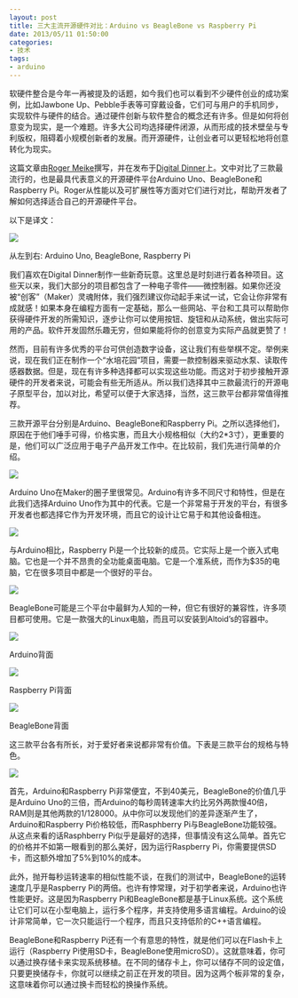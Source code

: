 ```yaml
---
layout: post
title: 三大主流开源硬件对比：Arduino vs BeagleBone vs Raspberry Pi
date: 2013/05/11 01:50:00
categories: 
- 技术
tags: 
- arduino
---
```


软硬件整合是今年一再被提及的话题，如今我们也可以看到不少硬件创业的成功案例，比如Jawbone Up、Pebble手表等可穿戴设备，它们可与用户的手机同步，实现软件与硬件的结合。通过硬件创新与软件整合的概念还有许多。但是如何将创意变为现实，是一个难题。许多大公司均选择硬件闭源，从而形成的技术壁垒与专利版权，阻碍着小规模创新者的发展。而开源硬件，让创业者可以更轻松地将创意转化为现实。

这篇文章由[Roger Meike](https://plus.google.com/110958667007088273579/about)撰写，并在发布于[Digital Dinner](http://digitaldiner.blogspot.com/)上。文中对比了三款最流行的，也是最具代表意义的开源硬件平台Arduino Uno、BeagleBone和Raspberry Pi。Roger从性能以及可扩展性等方面对它们进行对比，帮助开发者了解如何选择适合自己的开源硬件平台。

以下是译文：

![](http://ww1.sinaimg.cn/large/006tNc79gw1fahpl4tohpj30fa03zmxj.jpg)  

从左到右: Arduino Uno, BeagleBone, Raspberry Pi

我们喜欢在Digital Dinner制作一些新奇玩意。这里总是时刻进行着各种项目。这些天以来，我们大部分的项目都包含了一种电子零件——微控制器。如果你还没被“创客”（Maker）灵魂附体，我们强烈建议你动起手来试一试，它会让你非常有成就感！如果本身在编程方面有一定基础，那么一些网站、平台和工具可以帮助你获得硬件开发的所需知识，逐步让你可以使用按钮、旋钮和从动系统，做出实际可用的产品。软件开发固然乐趣无穷，但如果能将你的创意变为实际产品就更赞了！

然而，目前有许多优秀的平台可供创造数字设备，这让我们有些举棋不定。举例来说，现在我们正在制作一个“水培花园”项目，需要一款控制器来驱动水泵、读取传感器数据。但是，现在有许多种选择都可以实现这些功能。而这对于初步接触开源硬件的开发者来说，可能会有些无所适从。所以我们选择其中三款最流行的开源电子原型平台，加以对比，希望可以便于大家选择，当然，这三款平台都非常值得推荐。

三款开源平台分别是Arduino、BeagleBone和Raspberry Pi。之所以选择他们，原因在于他们唾手可得，价格实惠，而且大小规格相似（大约2*3寸），更重要的是，他们可以广泛应用于电子产品开发工作中。在比较前，我们先进行简单的介绍。

![](http://ww4.sinaimg.cn/large/006tNc79gw1fahpl8s0auj30fa0bfq5j.jpg)  

Arduino Uno在Maker的圈子里很常见。Arduino有许多不同尺寸和特性，但是在此我们选择Arduino Uno作为其中的代表。它是一个非常易于开发的平台，有很多开发者也都选择它作为开发环境，而且它的设计让它易于和其他设备相连。

![](http://ww3.sinaimg.cn/large/006tNc79gw1fahplea2dij30fa0bfq5j.jpg)  

与Arduino相比，Raspberry Pi是一个比较新的成员。它实际上是一个嵌入式电脑。它也是一个并不昂贵的全功能桌面电脑。它是一个准系统，而作为$35的电脑，它在很多项目中都是一个很好的平台。

![](http://ww4.sinaimg.cn/large/006tNc79gw1fahplhx75xj30fa0aptb2.jpg)  

BeagleBone可能是三个平台中最鲜为人知的一种，但它有很好的兼容性，许多项目都可使用。它是一款强大的Linux电脑，而且可以安装到Altoid’s的容器中。

![](http://ww4.sinaimg.cn/large/006tNc79gw1fahplkhaitj30fa0aptb2.jpg)  

Arduino背面

![](http://ww4.sinaimg.cn/large/006tNc79gw1fahplozzdwj30fa0af76u.jpg)  

Raspberry Pi背面

![](http://ww1.sinaimg.cn/large/006tNc79gw1fahplsg89zj30fa0a6wh3.jpg)  

BeagleBone背面

这三款平台各有所长，对于爱好者来说都非常有价值。下表是三款平台的规格与特色。

![](http://ww4.sinaimg.cn/large/006tNc79gw1fahplxuffrj30fa0cuadl.jpg)  

首先，Arduino和Raspberry Pi非常便宜，不到40美元，BeagleBone的价值几乎是Arduino Uno的三倍，而Arduino的每秒周转速率大约比另外两款慢40倍，RAM则是其他两款的1/128000。从中你可以发现他们的差异逐渐产生了，Arduino和Raspberry Pi价格较低，而Rasphberry Pi与BeagleBone功能较强。从这点来看的话Rasphberry Pi似乎是最好的选择，但事情没有这么简单。首先它的价格并不如第一眼看到的那么美好，因为运行Raspberry Pi，你需要提供SD卡，而这额外增加了5%到10%的成本。

此外，抛开每秒运转速率的相似性能不谈，在我们的测试中，BeagleBone的运转速度几乎是Raspberry Pi的两倍。也许有悖常理，对于初学者来说，Arduino也许性能更好。这是因为Raspberry Pi和BeagleBone都是基于Linux系统。这个系统让它们可以在小型电脑上，运行多个程序，并支持使用多语言编程。Arduino的设计非常简单，它一次只能运行一个程序，而且只支持低阶的C++语言编程。

BeagleBone和Raspberry Pi还有一个有意思的特性，就是他们可以在Flash卡上运行（Raspberry Pi使用SD卡，BeagleBone使用microSD）。这就意味着，你可以通过换存储卡来实现系统移植。在不同的储存卡上，你可以储存不同的设定值，只要更换储存卡，你就可以继续之前正在开发的项目。因为这两个板非常的复杂，这意味着你可以通过换卡而轻松的换操作系统。

